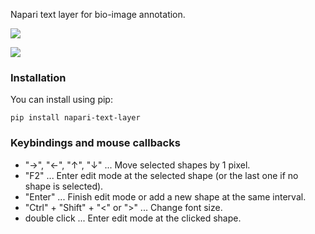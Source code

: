 
Napari text layer for bio-image annotation.

![](https://github.com/hanjinliu/napari-text-layer/raw/main/GIFs/annot.gif)

![](https://github.com/hanjinliu/napari-text-layer/raw/main/GIFs/age.gif)

### Installation

You can install using pip:

```
pip install napari-text-layer
```

### Keybindings and mouse callbacks

- "&rarr;", "&larr;", "&uarr;", "&darr;" ... Move selected shapes by 1 pixel.
- "F2" ... Enter edit mode at the selected shape (or the last one if no shape is selected).
- "Enter" ... Finish edit mode or add a new shape at the same interval.
- "Ctrl" + "Shift" + "<" or ">" ... Change font size.
- double click ... Enter edit mode at the clicked shape.


